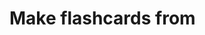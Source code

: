 # Make flashcards from

<!-- #Life -->

<!-- {BearID:8D8853C5-89F6-4171-9C4C-38BFE1C0CDAF-15756-0000130408F8ECDD} -->
